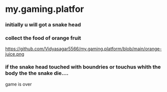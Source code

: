 # my.gaming.platfor
### initially u will got a snake head


### collect the food of orange fruit
https://github.com/Vidyasagar5566/my.gaming.platform/blob/main/orange-juice.png



### if the snake head touched with boundries or touchus whith the body the the snake die....

game is over
